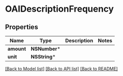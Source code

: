 # OAIDescriptionFrequency

## Properties
Name | Type | Description | Notes
------------ | ------------- | ------------- | -------------
**amount** | **NSNumber*** |  | 
**unit** | **NSString*** |  | 

[[Back to Model list]](../README.md#documentation-for-models) [[Back to API list]](../README.md#documentation-for-api-endpoints) [[Back to README]](../README.md)


